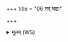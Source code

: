 +++
title = "06 तद् भद्राः"

+++
<details><summary>मूलम् (WS)</summary>

तद् भद्राः समगच्छन्त वशा द्वेष्ट्यथो स्वधा  
अथर्वा यत्र दीक्षितो बर्हिष्यास्त हिरण्यये ॥ ६ ॥
</details>